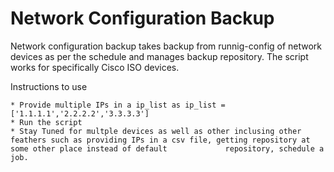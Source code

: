 # Network Configuration Backup
Network configuration backup takes backup from runnig-config of network devices as per the schedule and manages backup repository. The script works for specifically Cisco ISO devices.

  Instructions to use
  
    * Provide multiple IPs in a ip_list as ip_list =  ['1.1.1.1','2.2.2.2','3.3.3.3']
    * Run the script
    * Stay Tuned for multple devices as well as other inclusing other feathers such as providing IPs in a csv file, getting repository at some other place instead of default             repository, schedule a job.
  
  
  
